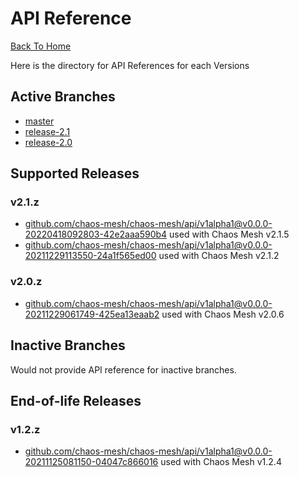 # API Reference

[Back To Home](../)

Here is the directory for API References for each Versions

## Active Branches

- [master](./master)
- [release-2.1](./release-2.1)
- [release-2.0](./release-2.0)

## Supported Releases

### v2.1.z

- [github.com/chaos-mesh/chaos-mesh/api/v1alpha1@v0.0.0-20220418092803-42e2aaa590b4](./v0.0.0-20220418092803-42e2aaa590b4) used with Chaos Mesh v2.1.5
- [github.com/chaos-mesh/chaos-mesh/api/v1alpha1@v0.0.0-20211229113550-24a1f565ed00](./v0.0.0-20211229113550-24a1f565ed00) used with Chaos Mesh v2.1.2

### v2.0.z

- [github.com/chaos-mesh/chaos-mesh/api/v1alpha1@v0.0.0-20211229061749-425ea13eaab2](./v0.0.0-20211229061749-425ea13eaab2) used with Chaos Mesh v2.0.6

## Inactive Branches

Would not provide API reference for inactive branches.

## End-of-life Releases

### v1.2.z

- [github.com/chaos-mesh/chaos-mesh/api/v1alpha1@v0.0.0-20211125081150-04047c866016](./v0.0.0-20211125081150-04047c866016) used with Chaos Mesh v1.2.4

